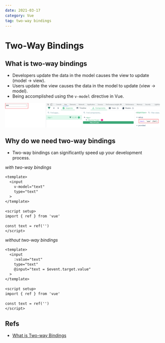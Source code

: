 ```yaml
---
date: 2021-03-17
category: Vue
tag: two-way bindings
---
```


# Two-Way Bindings

## What is two-way bindings

- Developers update the data in the model causes the view to update (model -> view).
- Users update the view causes the data in the model to update (view -> model).
- Being accomplished using the `v-model` directive in Vue.

![what is two-way bindings](./images/what_is_two_way_bindings.png)

## Why do we need two-way bindings

- Two-way bindings can significantly speed up your development process.

_with two-way bindings_

```vue
<template>
  <input
    v-model="text"
    type="text"
  >
</template>

<script setup>
import { ref } from 'vue'

const text = ref('')
</script>
```

_without two-way bindings_

```vue
<template>
  <input
    :value="text"
    type="text"
    @input="text = $event.target.value"
  >
</template>

<script setup>
import { ref } from 'vue'

const text = ref('')
</script>
```

## Refs

- [What is Two-way Bindings](https://www.digitalocean.com/community/tutorials/vuejs-v-model-two-way-binding)
